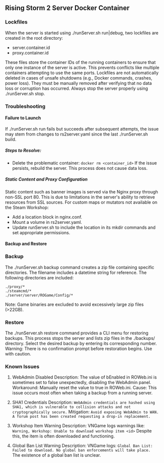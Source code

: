 ## Rising Storm 2 Server Docker Container ##

### Lockfiles ###
When the server is started using ./runServer.sh run|debug, two lockfiles are created in the root directory:

* server.container.id
* proxy.container.id

These files store the container IDs of the running containers to ensure that only one instance of the server is active. This prevents conflicts like multiple containers attempting to use the same ports. Lockfiles are not automatically deleted in cases of unsafe shutdowns (e.g., Docker commands, crashes, power loss). They must be manually removed after verifying that no data loss or corruption has occurred. Always stop the server properly using ./runServer.sh stop.

### Troubleshooting ###

#### Failure to Launch ####
If ./runServer.sh run fails but succeeds after subsequent attempts, the issue may stem from changes to rs2server.yaml since the last ./runServer.sh build.

##### Steps to Resolve: #####
* Delete the problematic container: ``` docker rm <container_id> ```
If the issue persists, rebuild the server. This process does not cause data loss.

##### Static Content and Proxy Configuration #####
Static content such as banner images is served via the Nginx proxy through non-SSL port 80. This is due to limitations in the server's ability to retrieve resources from SSL sources.
For custom maps or mutators not available on the Steam Workshop:
* Add a location block in nginx.conf.
* Mount a volume in rs2server.yaml.
* Update runServer.sh to include the location in its mkdir commands and set appropriate permissions.

#### Backup and Restore ####

### Backup ###
The ./runServer.sh backup command creates a zip file containing specific directories. The filename includes a datetime string for reference. The following directories are included:
```
./proxy/*
./steamcmd/*
./server/server/ROGame/Config/*
```

Note: Game binaries are excluded to avoid excessively large zip files (>22GB).

### Restore ###
The ./runServer.sh restore command provides a CLI menu for restoring backups. This process stops the server and lists zip files in the ./backups/ directory. Select the desired backup by entering its corresponding number.
Warning: There is no confirmation prompt before restoration begins. Use with caution.

### Known Issues ###

1. WebAdmin Disabled
    Description: The value of bEnabled in ROWeb.ini is sometimes set to false unexpectedly, disabling the WebAdmin panel.
    Workaround: Manually reset the value to true in ROWeb.ini.
    Cause: This issue occurs most often when taking a backup from a running server.

2. SHA1 Credentials
    Description: ``` WebAdmin credentials are hashed using SHA1, which is vulnerable to collision attacks and not cryptographically secure. ```
    Mitigation: ``` Avoid exposing WebAdmin to WAN. A forum post has been created requesting a drop-in replacement. ```

3. Workshop Item Warning
    Description: VNGame logs warnings like: ``` Warning, Workshop: Unable to download workshop item <id> ```
    Despite this, the item is often downloaded and functioning.

4. Global Ban List Warning
    Description: VNGame logs: ``` Global Ban List: Failed to download. No global ban enforcements will take place. ```
    The existence of a global ban list is unclear.


